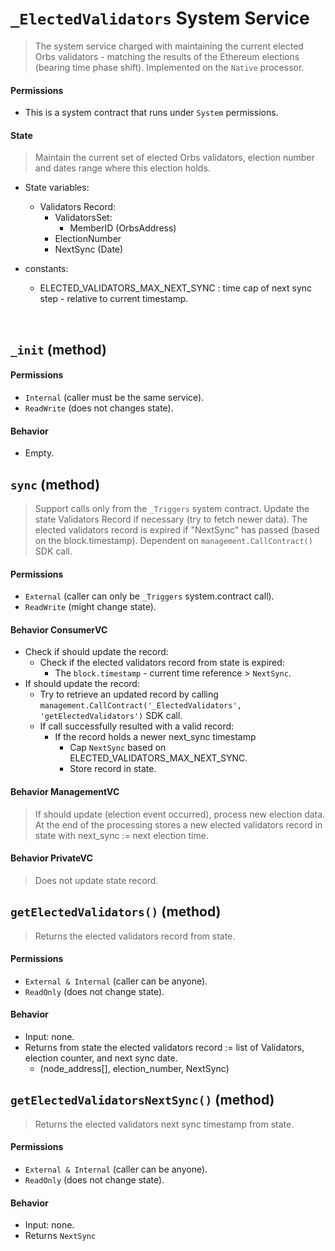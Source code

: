 # `_ElectedValidators` System Service

> The system service charged with maintaining the current elected Orbs validators - matching the results of the Ethereum elections (bearing time phase shift).
> Implemented on the `Native` processor.

#### Permissions
* This is a system contract that runs under `System` permissions.


#### State
> Maintain the current set of elected Orbs validators, election number and dates range where this election holds.
* State variables:
    * Validators Record:
        * ValidatorsSet:
            * MemberID (OrbsAddress)
        * ElectionNumber
        * NextSync (Date)

* constants:
    * ELECTED_VALIDATORS_MAX_NEXT_SYNC : time cap of next sync step - relative to current timestamp. 

&nbsp;
## `_init` (method)

#### Permissions
* `Internal` (caller must be the same service).
* `ReadWrite` (does not changes state).

#### Behavior
* Empty.



## `sync` (method)
> Support calls only from the `_Triggers` system contract.
> Update the state Validators Record if necessary (try to fetch newer data).
> The elected validators record is expired if "NextSync" has passed (based on the block.timestamp).
> Dependent on `management.CallContract()` SDK call.

#### Permissions
* `External` (caller can only be `_Triggers` system.contract call).
* `ReadWrite` (might change state).

#### Behavior ConsumerVC
* Check if should update the record:
    * Check if the elected validators record from state is expired:
        * The `block.timestamp` - current time reference > `NextSync`.
* If should update the record:
    * Try to retrieve an updated record by calling `management.CallContract('_ElectedValidators', 'getElectedValidators')` SDK call.
    * If call successfully resulted with a valid record:
        * If the record holds a newer next_sync timestamp
            * Cap `NextSync` based on ELECTED_VALIDATORS_MAX_NEXT_SYNC.
            * Store record in state.

#### Behavior ManagementVC
> If should update (election event occurred), process new election data.
> At the end of the processing stores a new elected validators record in state with next_sync := next election time.

#### Behavior PrivateVC
> Does not update state record.



## `getElectedValidators()` (method)
> Returns the elected validators record from state.
#### Permissions
* `External & Internal` (caller can be anyone).
* `ReadOnly` (does not change state).

#### Behavior
* Input: none.
* Returns from state the elected validators record := list of Validators, election counter, and next sync date.
    * (node_address[], election_number, NextSync)
    
    

## `getElectedValidatorsNextSync()` (method)
> Returns the elected validators next sync timestamp from state.
#### Permissions
* `External & Internal` (caller can be anyone).
* `ReadOnly` (does not change state).
#### Behavior
* Input: none.
* Returns `NextSync`
